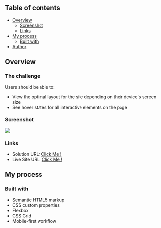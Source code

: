 ## Table of contents

- [Overview](#overview)
  - [Screenshot](#screenshot)
  - [Links](#links)
- [My process](#my-process)
  - [Built with](#built-with)
- [Author](#author)

## Overview

### The challenge

Users should be able to:

- View the optimal layout for the site depending on their device's screen size
- See hover states for all interactive elements on the page

### Screenshot

![](./Screenshot.png)

### Links

- Solution URL: [Click Me !](https://github.com/aymendev1/Accounting-Landing_Pag)
- Live Site URL: [Click Me !](https://accountingpro-aymendev1.netlify.app/)

## My process

### Built with

- Semantic HTML5 markup
- CSS custom properties
- Flexbox
- CSS Grid
- Mobile-first workflow
